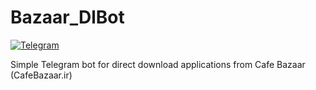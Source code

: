# Bazaar_DlBot

[![Telegram](https://img.shields.io/badge/-telegram-red?color=white&logo=telegram&logoColor=black)](https://t.me/bazaar_dlbot)

Simple Telegram bot for direct download applications from Cafe Bazaar (CafeBazaar.ir)